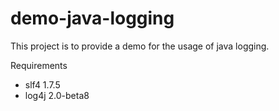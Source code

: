demo-java-logging
=================

This project is to provide a demo for the usage of java logging.

Requirements

- slf4		1.7.5
- log4j 		2.0-beta8
